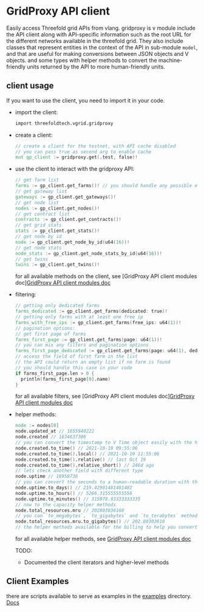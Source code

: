 # GridProxy API client
Easily access Threefold grid APIs from vlang. gridproxy is v module include the API client along with API-specific information such as the root URL for the different networks available in the threefold grid. They also include classes that represent entities in the context of the API in sub-module `model`, and that are useful for making conversions between JSON objects and V objects. and some types with helper methods to convert the machine-friendly units returned by the API to more human-friendly units.

## client usage

If you want to use the client, you need to import it in your code.

* import the client:
  ```v
  import threefoldtech.vgrid.gridproxy
  ```

* create a client:
  ```v
  // create a client for the testnet, with API cache disabled
  // you can pass true as second arg to enable cache
  mut gp_client := gridproxy.get(.test, false)!
  ```

* use the client to interact with the gridproxy API:
  ```v
  // get farm list
  farms := gp_client.get_farms()! // you should handle any possible errors in your code
  // get gateway list
  gateways := gp_client.get_gateways()!
  // get node list
  nodes := gp_client.get_nodes()!
  // get contract list
  contracts := gp_client.get_contracts()!
  // get grid stats
  stats := gp_client.get_stats()!
  // get node by id
  node := gp_client.get_node_by_id(u64(16))!
  // get node stats
  node_stats := gp_client.get_node_stats_by_id(u64(16))!
  // get twins
  twins := gp_client.get_twins()!
  ```
  for all available methods on the client, see [GridProxy API client modules doc][GridProxy API client modules doc](../../../3bot/vgrid/gridproxy/docs/)

* filtering:
  ```v
  // getting only dedicated farms
  farms_dedicated := gp_client.get_farms(dedicated: true)!
  // getting only farms with at least one free ip
  farms_with_free_ips := gp_client.get_farms(free_ips: u64(1))!
  // pagination options:
  // get first page of farms
  farms_first_page := gp_client.get_farms(page: u64(1))!
  // you can mix any filters and pagination options
  farms_first_page_dedicated := gp_client.get_farms(page: u64(1), dedicated: true)!
  // access the field of first farm in the list
  // the API could return an empty list if no farm is found
  // you should handle this case in your code
  if farms_first_page.len > 0 {
    println(farms_first_page[0].name)
  }
  ```

  for all available filters, see [GridProxy API client modules doc][GridProxy API client modules doc](../../../3bot/vgrid/gridproxy/docs/)

* helper methods:
  ```v
  node := nodes[0]
  node.updated_at // 1655940222
  node.created // 1634637306
  // you can convert the timestamp to V Time object easily with the helper method
  node.created.to_time() // 2021-10-19 09:55:06
  node.created.to_time().local() // 2021-10-19 11:55:06
  node.created.to_time().relative() // last Oct 19
  node.created.to_time().relative_short() // 246d ago
  // lets check another field with different type
  node.uptime // 18958736
  // you can convert the seconds to a human-readable duration with the helper method
  node.uptime.to_days() // 219.42981481481482
  node.uptime.to_hours() // 5266.315555555556
  node.uptime.to_minutes() // 315978.93333333335
  // now to the capacity helper methods
  node.total_resources.mru // 202803036160
  // you can `to_megabytes`, `to_gigabytes` and `to_terabytes` methods on any resources field.
  node.total_resources.mru.to_gigabytes() // 202.80303616
  // the helper methods available for the billing to help you convert the TFT units as well
  ```
  for all available helper methods, see [GridProxy API client modules doc](../../../3bot/vgrid/gridproxy/docs/)

  TODO:
  * Documented the client iterators and higher-level methods

## Client Examples
there are scripts available to serve as examples in the [examples](../../../3bot/vgrid/examples/) directory. [Docs](../../../3bot/vgrid/examples/)

